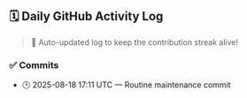 ## 🗓️ Daily GitHub Activity Log

> 🤖 Auto-updated log to keep the contribution streak alive!

### ✅ Commits

- 🕒 2025-08-18 17:11 UTC — Routine maintenance commit

